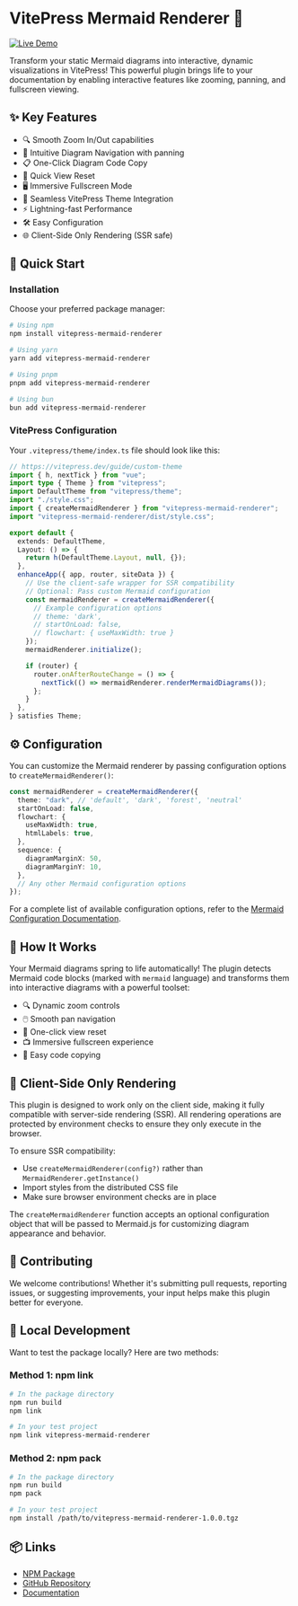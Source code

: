 # VitePress Mermaid Renderer 🎨

[![Live Demo](https://img.shields.io/badge/demo-live-brightgreen)](https://vitepress-mermaid-renderer.sametcc.me)

Transform your static Mermaid diagrams into interactive, dynamic visualizations in VitePress! This powerful plugin brings life to your documentation by enabling interactive features like zooming, panning, and fullscreen viewing.

## ✨ Key Features

- 🔍 Smooth Zoom In/Out capabilities
- 🔄 Intuitive Diagram Navigation with panning
- 📋 One-Click Diagram Code Copy
- 📏 Quick View Reset
- 🖥️ Immersive Fullscreen Mode
- 🎨 Seamless VitePress Theme Integration
- ⚡ Lightning-fast Performance
- 🛠️ Easy Configuration
- 🌐 Client-Side Only Rendering (SSR safe)

## 🚀 Quick Start

### Installation

Choose your preferred package manager:

```bash
# Using npm
npm install vitepress-mermaid-renderer

# Using yarn
yarn add vitepress-mermaid-renderer

# Using pnpm
pnpm add vitepress-mermaid-renderer

# Using bun
bun add vitepress-mermaid-renderer
```

### VitePress Configuration

Your `.vitepress/theme/index.ts` file should look like this:

```typescript
// https://vitepress.dev/guide/custom-theme
import { h, nextTick } from "vue";
import type { Theme } from "vitepress";
import DefaultTheme from "vitepress/theme";
import "./style.css";
import { createMermaidRenderer } from "vitepress-mermaid-renderer";
import "vitepress-mermaid-renderer/dist/style.css";

export default {
  extends: DefaultTheme,
  Layout: () => {
    return h(DefaultTheme.Layout, null, {});
  },
  enhanceApp({ app, router, siteData }) {
    // Use the client-safe wrapper for SSR compatibility
    // Optional: Pass custom Mermaid configuration
    const mermaidRenderer = createMermaidRenderer({
      // Example configuration options
      // theme: 'dark',
      // startOnLoad: false,
      // flowchart: { useMaxWidth: true }
    });
    mermaidRenderer.initialize();

    if (router) {
      router.onAfterRouteChange = () => {
        nextTick(() => mermaidRenderer.renderMermaidDiagrams());
      };
    }
  },
} satisfies Theme;
```

## ⚙️ Configuration

You can customize the Mermaid renderer by passing configuration options to `createMermaidRenderer()`:

```typescript
const mermaidRenderer = createMermaidRenderer({
  theme: "dark", // 'default', 'dark', 'forest', 'neutral'
  startOnLoad: false,
  flowchart: {
    useMaxWidth: true,
    htmlLabels: true,
  },
  sequence: {
    diagramMarginX: 50,
    diagramMarginY: 10,
  },
  // Any other Mermaid configuration options
});
```

For a complete list of available configuration options, refer to the [Mermaid Configuration Documentation](https://mermaid.js.org/config/schema-docs/config.html).

## 🔧 How It Works

Your Mermaid diagrams spring to life automatically! The plugin detects Mermaid code blocks (marked with `mermaid` language) and transforms them into interactive diagrams with a powerful toolset:

- 🔍 Dynamic zoom controls
- 🖱️ Smooth pan navigation
- 🎯 One-click view reset
- 📺 Immersive fullscreen experience
- 📝 Easy code copying

## 📝 Client-Side Only Rendering

This plugin is designed to work only on the client side, making it fully compatible with server-side rendering (SSR). All rendering operations are protected by environment checks to ensure they only execute in the browser.

To ensure SSR compatibility:

- Use `createMermaidRenderer(config?)` rather than `MermaidRenderer.getInstance()`
- Import styles from the distributed CSS file
- Make sure browser environment checks are in place

The `createMermaidRenderer` function accepts an optional configuration object that will be passed to Mermaid.js for customizing diagram appearance and behavior.

## 🤝 Contributing

We welcome contributions! Whether it's submitting pull requests, reporting issues, or suggesting improvements, your input helps make this plugin better for everyone.

## 🧪 Local Development

Want to test the package locally? Here are two methods:

### Method 1: npm link

```bash
# In the package directory
npm run build
npm link

# In your test project
npm link vitepress-mermaid-renderer
```

### Method 2: npm pack

```bash
# In the package directory
npm run build
npm pack

# In your test project
npm install /path/to/vitepress-mermaid-renderer-1.0.0.tgz
```

## 📦 Links

- [NPM Package](https://www.npmjs.com/package/vitepress-mermaid-renderer)
- [GitHub Repository](https://github.com/sametcn99/vitepress-mermaid-renderer)
- [Documentation](https://vitepress-mermaid-renderer.vercel.app)
